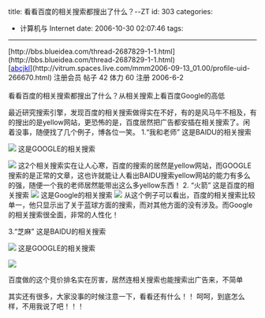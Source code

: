 title: 看看百度的相关搜索都搜出了什么？--ZT
id: 303
categories:
  - 计算机与 Internet
date: 2006-10-30 02:07:46
tags:
---

<div id="msgcns!9697D6160EFEBC17!937" class="bvMsg"><div>[http://bbs.blueidea.com/thread-2687829-1-1.html](http://bbs.blueidea.com/thread-2687829-1-1.html)</div>
<div>[<u><font color="#0000ff">abcjkl</font></u>](http://vitrum.spaces.live.com/mmm2006-09-13_01.00/profile-uid-266670.html) 
<span>注册会员
</span>帖子 42
体力 60 
注册 2006-6-2</div>
<div> </div>
<div>看看百度的相关搜索都搜出了什么？从相关搜索上看百度Google的高低

最近研究搜索引擎，发现百度的相关搜索做得实在不好，有的是风马牛不相及，有的搜出的是yellow网站，更恐怖的是，百度居然把广告都安插在相关搜索了。闲着没事，随便找了几个例子，博各位一笑。
1.“我和老师”
这是BAIDU的相关搜索

![](http://album.sina.com.cn/pic/4ab2139502000g51)
这是GOOGLE的相关搜索

![](http://album.sina.com.cn/pic/4ab2139502000g52)
这2个相关搜索实在让人心寒，百度的搜索的居然是yellow网站，而GOOGLE搜索的是正常的文章，这也许就能让人看出BAIDU搜索yellow网站的能力有多么的强，随便一个我的老师居然能带出这么多yellow东西！
2\. “火箭”
这是百度的相关搜索
![](http://album.sina.com.cn/pic/4ab2139502000g5b)
这是Google的相关搜索
![](http://album.sina.com.cn/pic/4ab2139502000g5c)
从这个例子可以看出，百度的相关搜索比较单一，他只显示出了关于蓝球方面的搜索，而对其他方面的没有涉及。而Google的相关搜索很全面，非常的人性化！

3.“芝麻”
这是BAIDU的相关搜索

![](http://album.sina.com.cn/pic/4ab2139502000g55)
这是GOOGLE的相关搜索

![](http://album.sina.com.cn/pic/4ab2139502000g56)

百度做的这个竞价排名实在厉害，居然连相关搜索也能搜索出广告来，不简单

其实还有很多，大家没事的时候注意一下，看看还有什么！！
呵呵，到底怎么样，不用我说了吧！！！
</div></div>